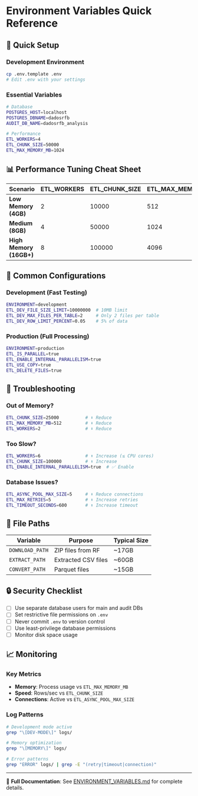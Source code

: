 # Environment Variables Quick Reference

## 🚀 Quick Setup

### Development Environment
```bash
cp .env.template .env
# Edit .env with your settings
```

### Essential Variables
```bash
# Database
POSTGRES_HOST=localhost
POSTGRES_DBNAME=dadosrfb
AUDIT_DB_NAME=dadosrfb_analysis

# Performance
ETL_WORKERS=4
ETL_CHUNK_SIZE=50000
ETL_MAX_MEMORY_MB=1024
```

## 📊 Performance Tuning Cheat Sheet

| Scenario | ETL_WORKERS | ETL_CHUNK_SIZE | ETL_MAX_MEMORY_MB |
|----------|-------------|----------------|-------------------|
| **Low Memory (4GB)** | 2 | 10000 | 512 |
| **Medium (8GB)** | 4 | 50000 | 1024 |
| **High Memory (16GB+)** | 8 | 100000 | 4096 |

## 🔧 Common Configurations

### Development (Fast Testing)
```bash
ENVIRONMENT=development
ETL_DEV_FILE_SIZE_LIMIT=10000000  # 10MB limit
ETL_DEV_MAX_FILES_PER_TABLE=2     # Only 2 files per table
ETL_DEV_ROW_LIMIT_PERCENT=0.05    # 5% of data
```

### Production (Full Processing)
```bash
ENVIRONMENT=production
ETL_IS_PARALLEL=true
ETL_ENABLE_INTERNAL_PARALLELISM=true
ETL_USE_COPY=true
ETL_DELETE_FILES=true
```

## 🐛 Troubleshooting

### Out of Memory?
```bash
ETL_CHUNK_SIZE=25000          # ⬇️ Reduce
ETL_MAX_MEMORY_MB=512         # ⬇️ Reduce
ETL_WORKERS=2                 # ⬇️ Reduce
```

### Too Slow?
```bash
ETL_WORKERS=6                 # ⬆️ Increase (≤ CPU cores)
ETL_CHUNK_SIZE=100000         # ⬆️ Increase
ETL_ENABLE_INTERNAL_PARALLELISM=true  # ✅ Enable
```

### Database Issues?
```bash
ETL_ASYNC_POOL_MAX_SIZE=5     # ⬇️ Reduce connections
ETL_MAX_RETRIES=5             # ⬆️ Increase retries
ETL_TIMEOUT_SECONDS=600       # ⬆️ Increase timeout
```

## 📁 File Paths

| Variable | Purpose | Typical Size |
|----------|---------|--------------|
| `DOWNLOAD_PATH` | ZIP files from RF | ~17GB |
| `EXTRACT_PATH` | Extracted CSV files | ~60GB |
| `CONVERT_PATH` | Parquet files | ~15GB |

## 🔒 Security Checklist

- [ ] Use separate database users for main and audit DBs
- [ ] Set restrictive file permissions on `.env`
- [ ] Never commit `.env` to version control
- [ ] Use least-privilege database permissions
- [ ] Monitor disk space usage

## 📈 Monitoring

### Key Metrics
- **Memory**: Process usage vs `ETL_MAX_MEMORY_MB`
- **Speed**: Rows/sec vs `ETL_CHUNK_SIZE`
- **Connections**: Active vs `ETL_ASYNC_POOL_MAX_SIZE`

### Log Patterns
```bash
# Development mode active
grep "\[DEV-MODE\]" logs/

# Memory optimization
grep "\[MEMORY\]" logs/

# Error patterns
grep "ERROR" logs/ | grep -E "(retry|timeout|connection)"
```

---
📖 **Full Documentation**: See [ENVIRONMENT_VARIABLES.md](./ENVIRONMENT_VARIABLES.md) for complete details.
